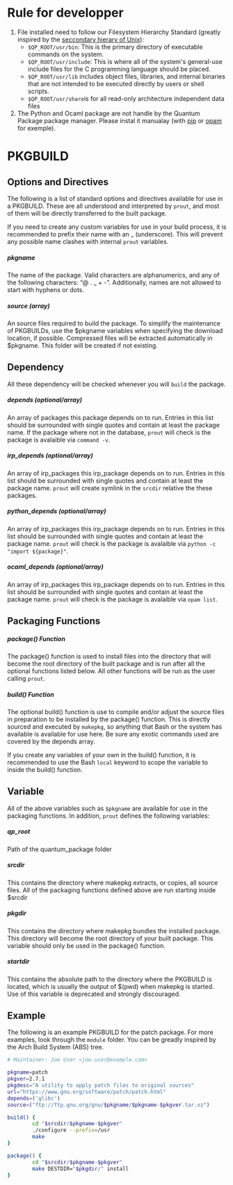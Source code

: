 # Rule for developper
1. File installed need to follow our Filesystem Hierarchy Standard (greatly inspired by the [seccondary hierary of Unix](http://www.pathname.com/fhs/pub/fhs-2.3.html#THEUSRHIERARCHY)):
    - `$QP_ROOT/usr/bin`: This is the primary directory of executable commands on the system.
    - `$QP_ROOT/usr/include`: This is where all of the system's general-use include files for the C programming language should be placed.
    - `$QP_ROOT/usr/lib` includes object files, libraries, and internal binaries that are not intended to be executed directly by users or shell scripts. 
    - `$QP_ROOT/usr/share`is for all read-only architecture independent data files
2. The Python and Ocaml package are not handle by the Quantum Package package manager. Please instal it manualay (with [pip](https://pip.pypa.io/en/stable/installing/) or [opam](https://opam.ocaml.org/) for exemple).

# PKGBUILD
## Options and Directives

The following is a list of standard options and directives available for use in a PKGBUILD. These are all understood and interpreted by `prout`, and most of them will be directly transferred to the built package. 

If you need to create any custom variables for use in your build process, it is recommended to prefix their name with an _ (underscore). This will prevent any possible name clashes with internal `prout` variables.

##### pkgname
The name of the package. Valid characters are alphanumerics, and any of the following characters: “@ . _ + -”. Additionally, names are not allowed to start with hyphens or dots.

##### source (array)
An source files required to build the package. To simplify the maintenance of PKGBUILDs, use the $pkgname variables when specifying the download location, if possible. Compressed files will be extracted automatically in $pkgname. This folder will be created if not existing. 

## Dependency

All these dependency will be checked whenever you will `build` the package. 

##### depends (optional/array)
An array of packages this package depends on to run. Entries in this list should be surrounded with single quotes and contain at least the package name. If the package where not in the database, `prout` will check is the package is avalaible via `command -v`.

##### irp_depends (optional/array)
An array of irp_packages this irp_package depends on to run. Entries in this list should be surrounded with single quotes and contain at least the package name.  `prout` will create symlink in the `srcdir` relative the these packages.

##### python_depends (optional/array)
An array of irp_packages this irp_package depends on to run. Entries in this list should be surrounded with single quotes and contain at least the package name. `prout` will check is the package is avalaible via `python -c "import ${package}"`.

##### ocaml_depends (optional/array)
An array of irp_packages this irp_package depends on to run. Entries in this list should be surrounded with single quotes and contain at least the package name.  `prout` will check is the package is avalaible via `opam list`.

## Packaging Functions

##### package() Function
The package() function is used to install files into the directory that will become the root directory of the built package and is run after all the optional functions listed below. All other functions will be run as the user calling `prout`.

##### build() Function
The optional build() function is use to compile and/or adjust the source files in preparation to be installed by the package() function. This is directly sourced and executed by `makepkg`, so anything that Bash or the system has available is available for use here. Be sure any exotic commands used are covered by the depends array.

If you create any variables of your own in the build() function, it is recommended to use the Bash `local` keyword to scope the variable to inside the build() function.

## Variable
All of the above variables such as `$pkgname` are available for use in the packaging functions. In addition, `prout` defines the following variables:

##### qp_root
Path of the quantum_package folder

##### srcdir
This contains the directory where makepkg extracts, or copies, all source files.
All of the packaging functions defined above are run starting inside $srcdir

##### pkgdir
This contains the directory where makepkg bundles the installed package. This directory will become the root directory of your built package. This variable should only be used in the package() function.

##### startdir
This contains the absolute path to the directory where the PKGBUILD is located, which is usually the output of $(pwd) when makepkg is started. Use of this variable is deprecated and strongly discouraged.

## Example

The following is an example PKGBUILD for the patch package. For more examples, look through the `module` folder. You can be greadly inspired by the Arch Build System (ABS) tree.

```bash
# Maintainer: Joe User <joe.user@example.com>

pkgname=patch
pkgver=2.7.1
pkgdesc="A utility to apply patch files to original sources"
url="https://www.gnu.org/software/patch/patch.html"
depends=('glibc')
source=("ftp://ftp.gnu.org/gnu/$pkgname/$pkgname-$pkgver.tar.xz")

build() {
        cd "$srcdir/$pkgname-$pkgver"
        ./configure --prefix=/usr
        make
}

package() {
        cd "$srcdir/$pkgname-$pkgver"
        make DESTDIR="$pkgdir/" install
}
```

